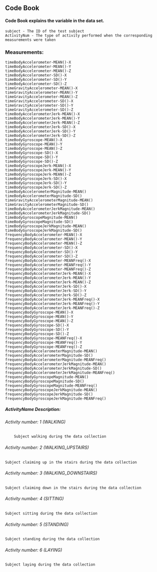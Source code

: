 ## Code Book
#### Code Book explains the variable in the data set.

	subject - The ID of the test subject
	ActivityNum - The type of activity performed when the corresponding measurements were taken

### Measurements:

	timeBodyAccelerometer-MEAN()-X 
	timeBodyAccelerometer-MEAN()-Y 
	timeBodyAccelerometer-MEAN()-Z 
	timeBodyAccelerometer-SD()-X
	timeBodyAccelerometer-SD()-Y
	timeBodyAccelerometer-SD()-Z
	timeGravityAccelerometer-MEAN()-X
	timeGravityAccelerometer-MEAN()-Y
	timeGravityAccelerometer-MEAN()-Z
	timeGravityAccelerometer-SD()-X
	timeGravityAccelerometer-SD()-Y
	timeGravityAccelerometer-SD()-Z
	timeBodyAccelerometerJerk-MEAN()-X
	timeBodyAccelerometerJerk-MEAN()-Y
	timeBodyAccelerometerJerk-MEAN()-Z
	timeBodyAccelerometerJerk-SD()-X
	timeBodyAccelerometerJerk-SD()-Y
	timeBodyAccelerometerJerk-SD()-Z
	timeBodyGyroscope-MEAN()-X
	timeBodyGyroscope-MEAN()-Y
	timeBodyGyroscope-MEAN()-Z
	timeBodyGyroscope-SD()-X
	timeBodyGyroscope-SD()-Y
	timeBodyGyroscope-SD()-Z
	timeBodyGyroscopeJerk-MEAN()-X
	timeBodyGyroscopeJerk-MEAN()-Y
	timeBodyGyroscopeJerk-MEAN()-Z
	timeBodyGyroscopeJerk-SD()-X
	timeBodyGyroscopeJerk-SD()-Y
	timeBodyGyroscopeJerk-SD()-Z
	timeBodyAccelerometerMagnitude-MEAN()
	timeBodyAccelerometerMagnitude-SD()
	timeGravityAccelerometerMagnitude-MEAN()
	timeGravityAccelerometerMagnitude-SD()
	timeBodyAccelerometerJerkMagnitude-MEAN()
	timeBodyAccelerometerJerkMagnitude-SD()
	timeBodyGyroscopeMagnitude-MEAN()
	timeBodyGyroscopeMagnitude-SD()
	timeBodyGyroscopeJerkMagnitude-MEAN()
	timeBodyGyroscopeJerkMagnitude-SD()
	frequencyBodyAccelerometer-MEAN()-X
	frequencyBodyAccelerometer-MEAN()-Y
	frequencyBodyAccelerometer-MEAN()-Z
	frequencyBodyAccelerometer-SD()-X
	frequencyBodyAccelerometer-SD()-Y
	frequencyBodyAccelerometer-SD()-Z
	frequencyBodyAccelerometer-MEANFreq()-X
	frequencyBodyAccelerometer-MEANFreq()-Y
	frequencyBodyAccelerometer-MEANFreq()-Z
	frequencyBodyAccelerometerJerk-MEAN()-X
	frequencyBodyAccelerometerJerk-MEAN()-Y
	frequencyBodyAccelerometerJerk-MEAN()-Z
	frequencyBodyAccelerometerJerk-SD()-X
	frequencyBodyAccelerometerJerk-SD()-Y
	frequencyBodyAccelerometerJerk-SD()-Z
	frequencyBodyAccelerometerJerk-MEANFreq()-X
	frequencyBodyAccelerometerJerk-MEANFreq()-Y
	frequencyBodyAccelerometerJerk-MEANFreq()-Z
	frequencyBodyGyroscope-MEAN()-X
	frequencyBodyGyroscope-MEAN()-Y
	frequencyBodyGyroscope-MEAN()-Z
	frequencyBodyGyroscope-SD()-X
	frequencyBodyGyroscope-SD()-Y
	frequencyBodyGyroscope-SD()-Z
	frequencyBodyGyroscope-MEANFreq()-X
	frequencyBodyGyroscope-MEANFreq()-Y
	frequencyBodyGyroscope-MEANFreq()-Z
	frequencyBodyAccelerometerMagnitude-MEAN()
	frequencyBodyAccelerometerMagnitude-SD()
	frequencyBodyAccelerometerMagnitude-MEANFreq()
	frequencyBodyAccelerometerJerkMagnitude-MEAN()
	frequencyBodyAccelerometerJerkMagnitude-SD()
	frequencyBodyAccelerometerJerkMagnitude-MEANFreq()
	frequencyBodyGyroscopeMagnitude-MEAN()
	frequencyBodyGyroscopeMagnitude-SD()
	frequencyBodyGyroscopeMagnitude-MEANFreq()
	frequencyBodyGyroscopeJerkMagnitude-MEAN()
	frequencyBodyGyroscopeJerkMagnitude-SD()
	frequencyBodyGyroscopeJerkMagnitude-MEANFreq()

##### ActivityName Description:

###### Activity number: 1 (WALKING)
		Subject walking during the data collection
###### Activity number: 2 (WALKING_UPSTAIRS)
	Subject claiming up in the stairs during the data collection
###### Activity number: 3 (WALKING_DOWNSTAIRS)
	Subject claiming down in the stairs during the data collection
###### Activity number: 4 (SITTING)
	Subject sitting during the data collection
###### Activity number: 5 (STANDING)
	Subject standing during the data collection
###### Activity number: 6 (LAYING)
	Subject laying during the data collection

